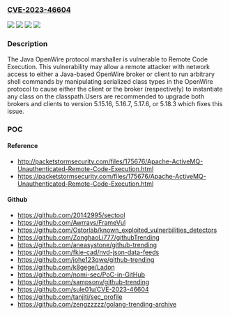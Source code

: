 ### [CVE-2023-46604](https://cve.mitre.org/cgi-bin/cvename.cgi?name=CVE-2023-46604)
![](https://img.shields.io/static/v1?label=Product&message=Apache%20ActiveMQ%20Legacy%20OpenWire%20Module&color=blue)
![](https://img.shields.io/static/v1?label=Product&message=Apache%20ActiveMQ&color=blue)
![](https://img.shields.io/static/v1?label=Version&message=5.18.0%3C%205.18.3%20&color=brighgreen)
![](https://img.shields.io/static/v1?label=Vulnerability&message=CWE-502%20Deserialization%20of%20Untrusted%20Data&color=brighgreen)

### Description

The Java OpenWire protocol marshaller is vulnerable to Remote Code Execution. This vulnerability may allow a remote attacker with network access to either a Java-based OpenWire broker or client to run arbitrary shell commands by manipulating serialized class types in the OpenWire protocol to cause either the client or the broker (respectively) to instantiate any class on the classpath.Users are recommended to upgrade both brokers and clients to version 5.15.16, 5.16.7, 5.17.6, or 5.18.3 which fixes this issue.

### POC

#### Reference
- http://packetstormsecurity.com/files/175676/Apache-ActiveMQ-Unauthenticated-Remote-Code-Execution.html
- https://packetstormsecurity.com/files/175676/Apache-ActiveMQ-Unauthenticated-Remote-Code-Execution.html

#### Github
- https://github.com/20142995/sectool
- https://github.com/Awrrays/FrameVul
- https://github.com/Ostorlab/known_exploited_vulnerbilities_detectors
- https://github.com/ZonghaoLi777/githubTrending
- https://github.com/aneasystone/github-trending
- https://github.com/fkie-cad/nvd-json-data-feeds
- https://github.com/johe123qwe/github-trending
- https://github.com/k8gege/Ladon
- https://github.com/nomi-sec/PoC-in-GitHub
- https://github.com/sampsonv/github-trending
- https://github.com/sule01u/CVE-2023-46604
- https://github.com/tanjiti/sec_profile
- https://github.com/zengzzzzz/golang-trending-archive

